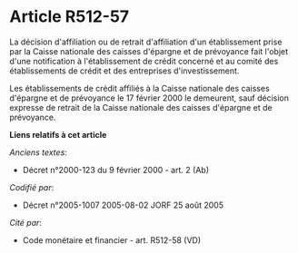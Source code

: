 # Article R512-57

La décision d'affiliation ou de retrait d'affiliation d'un établissement prise par la Caisse nationale des caisses d'épargne
et de prévoyance fait l'objet d'une notification à l'établissement de crédit concerné et au comité des établissements de
crédit et des entreprises d'investissement.

Les établissements de crédit affiliés à la Caisse nationale des caisses d'épargne et de prévoyance le 17 février 2000 le
demeurent, sauf décision expresse de retrait de la Caisse nationale des caisses d'épargne et de prévoyance.

**Liens relatifs à cet article**

_Anciens textes_:

  - Décret n°2000-123 du 9 février 2000 - art. 2 (Ab)

_Codifié par_:

  - Décret n°2005-1007 2005-08-02 JORF 25 août 2005

_Cité par_:

  - Code monétaire et financier - art. R512-58 (VD)
